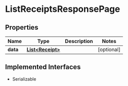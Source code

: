 

# ListReceiptsResponsePage


## Properties

Name | Type | Description | Notes
------------ | ------------- | ------------- | -------------
**data** | [**List&lt;Receipt&gt;**](Receipt.md) |  |  [optional]


## Implemented Interfaces

* Serializable


